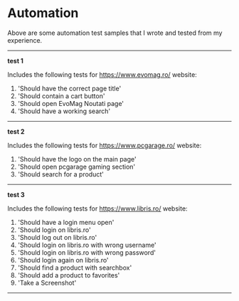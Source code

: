 # Automation 

Above are some automation test samples that I wrote and tested from my experience.

-----------------

**test 1**

Includes the following tests for https://www.evomag.ro/ website:

1. 'Should have the correct page title'
2. 'Should contain a cart button'
3. 'Should open EvoMag Noutati page'
4. 'Should have a working search'

-----------------

**test 2**

Includes the following tests for https://www.pcgarage.ro/ website:

1. 'Should have the logo on the main page'
2. 'Should open pcgarage gaming section'
3. 'Should search for a product'

-----------------

**test 3**

Includes the following tests for https://www.libris.ro/ website:

1. 'Should have a login menu open'
2. 'Should login on libris.ro'
3. 'Should log out on libris.ro'
4. 'Should login on libris.ro with wrong username'
5. 'Should login on libris.ro with wrong password'
6. 'Should login again on libris.ro'
7. 'Should find a product with searchbox'
8. 'Should add a product to favorites'
9. 'Take a Screenshot'

-----------------

